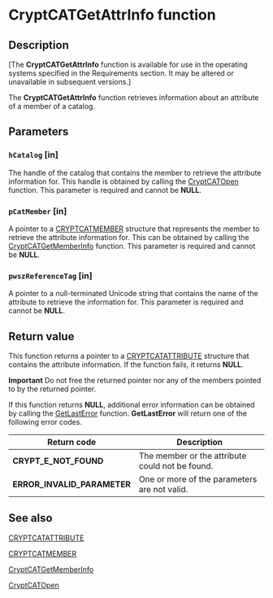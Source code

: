 # CryptCATGetAttrInfo function

## Description

[The **CryptCATGetAttrInfo** function is available for use in the operating systems specified in the Requirements section. It may be altered or unavailable in subsequent versions.]

The **CryptCATGetAttrInfo** function retrieves information about an attribute of a member of a catalog.

## Parameters

### `hCatalog` [in]

The handle of the catalog that contains the member to retrieve the attribute information for. This handle is obtained by calling the [CryptCATOpen](https://learn.microsoft.com/windows/desktop/api/mscat/nf-mscat-cryptcatopen) function. This parameter is required and cannot be **NULL**.

### `pCatMember` [in]

A pointer to a [CRYPTCATMEMBER](https://learn.microsoft.com/windows/desktop/api/mscat/ns-mscat-cryptcatmember) structure that represents the member to retrieve the attribute information for. This can be obtained by calling the [CryptCATGetMemberInfo](https://learn.microsoft.com/windows/desktop/api/mscat/nf-mscat-cryptcatgetmemberinfo) function. This parameter is required and cannot be **NULL**.

### `pwszReferenceTag` [in]

A pointer to a null-terminated Unicode string that contains the name of the attribute to retrieve the information for. This parameter is required and cannot be **NULL**.

## Return value

This function returns a pointer to a [CRYPTCATATTRIBUTE](https://learn.microsoft.com/windows/desktop/api/mscat/ns-mscat-cryptcatattribute) structure that contains the attribute information. If the function fails, it returns **NULL**.

**Important** Do not free the returned pointer nor any of the members pointed to by the returned pointer.

If this function returns **NULL**, additional error information can be obtained by calling the [GetLastError](https://learn.microsoft.com/windows/desktop/api/errhandlingapi/nf-errhandlingapi-getlasterror) function. **GetLastError** will return one of the following error codes.

| Return code | Description |
| --- | --- |
| **CRYPT_E_NOT_FOUND** | The member or the attribute could not be found. |
| **ERROR_INVALID_PARAMETER** | One or more of the parameters are not valid. |

## See also

[CRYPTCATATTRIBUTE](https://learn.microsoft.com/windows/desktop/api/mscat/ns-mscat-cryptcatattribute)

[CRYPTCATMEMBER](https://learn.microsoft.com/windows/desktop/api/mscat/ns-mscat-cryptcatmember)

[CryptCATGetMemberInfo](https://learn.microsoft.com/windows/desktop/api/mscat/nf-mscat-cryptcatgetmemberinfo)

[CryptCATOpen](https://learn.microsoft.com/windows/desktop/api/mscat/nf-mscat-cryptcatopen)